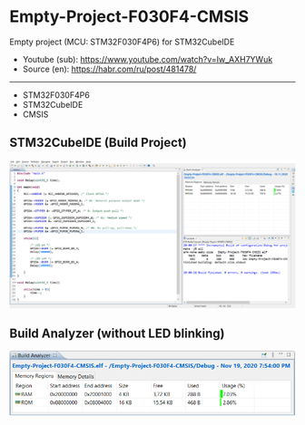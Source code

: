 # Empty-Project-F030F4-CMSIS
 Empty project (MCU: STM32F030F4P6) for STM32CubeIDE 
* Youtube (sub): https://www.youtube.com/watch?v=Iw_AXH7YWuk
* Source (en): https://habr.com/ru/post/481478/
___
* STM32F030F4P6
* STM32CubeIDE
* CMSIS
 ## STM32CubeIDE (Build Project)
  ![alt text](https://github.com/Egoruch/Empty-Project-F030F4-CMSIS/blob/main/Img/cubeide_window_f030f4p6.png)
 ## Build Analyzer (without LED blinking)
 ![alt text](https://github.com/Egoruch/Empty-Project-F030F4-CMSIS/blob/main/Img/build_an_f030f4p6.png)
